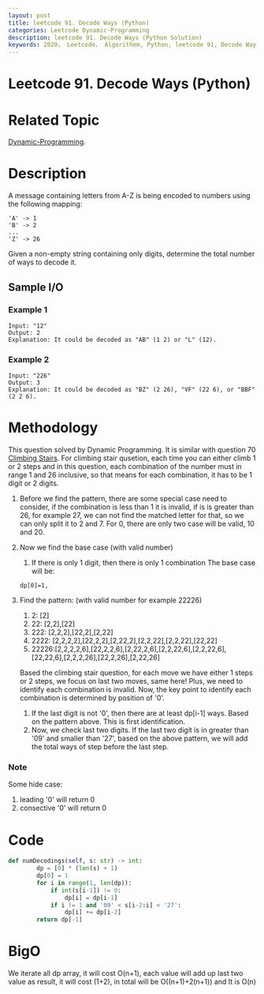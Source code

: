 ```yaml
---
layout: post
title: leetcode 91. Decode Ways (Python)
categories: Leetcode Dynamic-Programming
description: leetcode 91. Decode Ways (Python Solution)
keywords: 2020， Leetcode， Algorithem, Python, leetcode 91, Decode Ways, zhenyu
---
```


# Leetcode 91. Decode Ways (Python)

# Related Topic
<a href="/categories/#Dynamic-Programming" target="_blank"> Dynamic-Programming</a>.

# Description
A message containing letters from A-Z is being encoded to numbers using the following mapping:
```
'A' -> 1
'B' -> 2
...
'Z' -> 26
```
Given a non-empty string containing only digits, determine the total number of ways to decode it.

## Sample I/O
### Example 1
```
Input: "12"
Output: 2
Explanation: It could be decoded as "AB" (1 2) or "L" (12).
```

### Example 2
```
Input: "226"
Output: 3
Explanation: It could be decoded as "BZ" (2 26), "VF" (22 6), or "BBF" (2 2 6).
```

# Methodology
This question solved by Dynamic Programming. It is similar with question 70 <a href="https://leetcode.com/problems/climbing-stairs/" target="_blank"> Climbing Stairs</a>.
For climbing stair qusetion, each time you can either climb 1 or 2 steps and in this question, each combination of the number must in range 1 and 26 inclusive, so that means for each combination, it has to be 1 digit or 2 digits.

1. Before we find the pattern, there are some special case need to consider, if the combination is less than 1 it is invalid, if is is greater than 26, for example 27, we can not find the matched letter for that, so we can only split it to 2 and 7. For 0, there are only two case will be valid, 10 and 20.

2. Now we find the base case (with valid number)
   1. If there is only 1 digit, then there is only 1 combination
   The base case will be:
   ```
   dp[0]=1,
   ```
3. Find the pattern: (with valid number for example 22226)
   1. 2: [2]
   2. 22: [2,2],[22]
   3. 222: [2,2,2],[22,2],[2,22]
   4. 2222: [2,2,2,2],[22,2,2],[2,22,2],[2,2,22],[2,2,22],[22,22]
   5. 22226:[2,2,2,2,6],[22,2,2,6],[2,22,2,6],[2,2,22,6],[2,2,22,6],[22,22,6],[2,2,2,26],[22,2,26],[2,22,26] 
   
   Based the climbing stair question, for each move we have either 1 steps or 2 steps, we focus on last two moves, same here! Plus, we need to identify each combination is invalid. 
   Now, the key point to identify each combination is determined by position of '0'.
   1. If the last digit is not '0', then there are at least dp[i-1] ways. Based on the pattern above. This is first identification. 
   2. Now, we check last two digits. If the last two digit is in greater than '09' and smaller than '27', based on the above pattern, we will add the total ways of step before the last step.

### Note
Some hide case:
1. leading '0' will return 0
2. consective '0' will return 0


# Code
```python
def numDecodings(self, s: str) -> int:
        dp = [0] * (len(s) + 1)
        dp[0] = 1
        for i in range(1, len(dp)):
            if int(s[i-1]) != 0:
                dp[i] = dp[i-1]
            if i != 1 and '09' < s[i-2:i] < '27':
                dp[i] += dp[i-2]
        return dp[-1]
```

# BigO
We iterate all dp array, it will cost O(n+1), each value will add up last two value as result, it will cost (1+2), in total will be O((n+1)+2(n+1)) and It is O(n)



